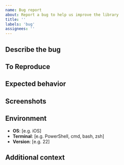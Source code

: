 ```yaml
---
name: Bug report
about: Report a bug to help us improve the library
title: ''
labels: 'bug'
assignees: ''
---
```


## Describe the bug

<!-- A clear and concise description of what the bug is. -->

## To Reproduce

<!-- Steps to reproduce the behavior: -->
<!-- 1. Go to '...' -->
<!-- 2. Click on '....' -->
<!-- 3. Scroll down to '....' -->
<!-- 4. See error -->

## Expected behavior

<!-- A clear and concise description of what you expected to happen. -->

## Screenshots

<!-- If applicable, add screenshots to help explain your problem. -->

## Environment

- **OS**: [e.g. iOS]
- **Terminal**: [e.g. PowerShell, cmd, bash, zsh]
- **Version**: [e.g. 22]

## Additional context

<!-- Add any other context about the problem here. -->
